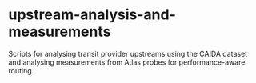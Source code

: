 # upstream-analysis-and-measurements

Scripts for analysing transit provider upstreams using the CAIDA dataset and
analysing measurements from Atlas probes for performance-aware routing.
